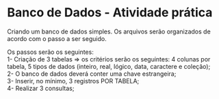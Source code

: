 # Banco de Dados - Atividade prática
Criando um banco de dados simples. Os arquivos serão organizados de acordo com o passo a ser seguido.

Os passos serão os seguintes:<br>
1- Criação de 3 tabelas => os critérios serão os seguintes: 4 colunas por tabela, 5 tipos de dados (inteiro, real, lógico, data, caractere e coleção);<br>
2- O banco de dados deverá conter uma chave estrangeira;<br>
3- Inserir, no mínimo, 3 registros POR TABELA;<br>
4- Realizar 3 consultas;<br>
